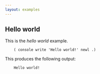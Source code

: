 ```yaml
---
layout: examples
---
```


Hello world
-----------

This is the *hello world* example.

        ( console write 'Hello world!' newl .)

This produces the following output:

        Hello world!



